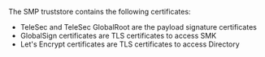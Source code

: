 The SMP truststore contains the following certificates:
* TeleSec and TeleSec GlobalRoot are the payload signature certificates
* GlobalSign certificates are TLS certificates to access SMK
* Let's Encrypt certificates are TLS certificates to access Directory

